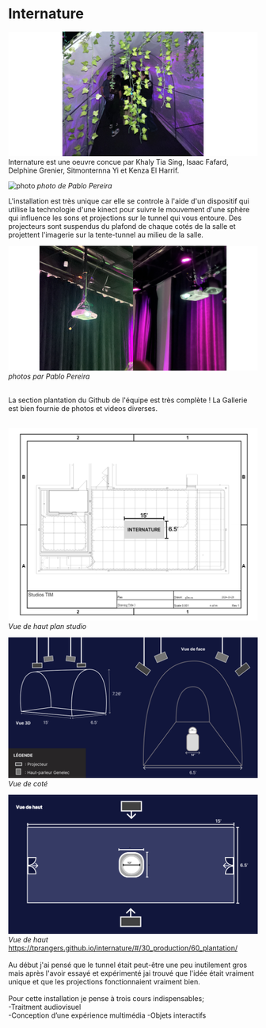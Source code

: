 
<h1>Internature</h1>

![photo](img/internature_projections.png)
Internature est une oeuvre concue par Khaly Tia Sing, Isaac Fafard, Delphine Grenier, Sitmonternna Yi et Kenza El Harrif.

![photo](img/internature_équipe.png)
*photo de Pablo Pereira*
<br/>

L'installation est très unique car elle se controle à l'aide d'un dispositif qui utilise la technologie d'une kinect pour suivre le mouvement d'une sphère qui influence les sons et projections sur le tunnel qui vous entoure. Des projecteurs sont suspendus du plafond de chaque cotés de la salle et projettent l'imagerie sur la tente-tunnel au milieu de la salle.

![photo](img/internature_projecteurs.png)
*photos par Pablo Pereira*
<br/><br/>

La section plantation du Github de l'équipe est très complète ! La Gallerie est bien fournie de photos et videos diverses.
<br/><br/>

![photo](img/internature_plantation01.jpg)
*Vue de haut plan studio*
<br/>

![photo](img/internature_plantation_serre_3d.jpg)
*Vue de coté*
<br/>

![photo](img/internature_plantation_serre_haut.jpg)
*Vue de haut*
<br/>
https://tprangers.github.io/internature/#/30_production/60_plantation/
<br/><br/>
Au début j'ai pensé que le tunnel était peut-être une peu inutilement gros mais après l'avoir essayé et expérimenté jai trouvé que l'idée était vraiment unique et que les projections fonctionnaient vraiment bien.
<br/><br/>
Pour cette installation je pense à trois cours indispensables;<br/>
-Traitment audiovisuel<br/>
-Conception d’une expérience multimédia
-Objets interactifs


